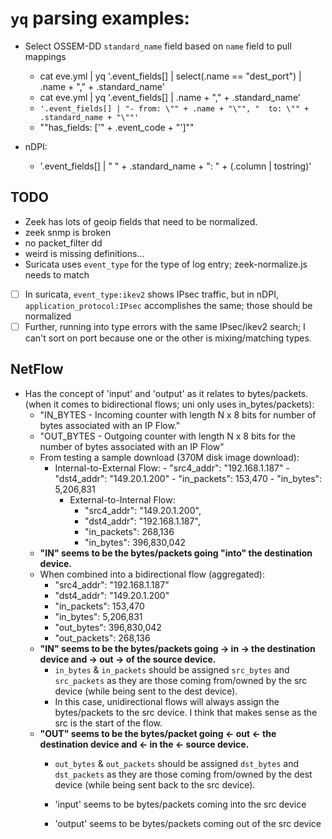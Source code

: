 # `yq` parsing examples:
- Select OSSEM-DD `standard_name` field based on `name` field to pull mappings
	- cat eve.yml | yq '.event_fields[] | select(.name == "dest_port") | .name + "," + .standard_name'
	- cat eve.yml | yq '.event_fields[] | .name + "," + .standard_name'
	- `'.event_fields[] | "- from: \"" + .name + "\"", "  to: \"" + .standard_name + "\""'`
	- "\"has_fields: ['\" + .event_code + \"']\""

- nDPI:
	- '.event_fields[] | "          " + .standard_name + ": " + (.column | tostring)'

## TODO
- Zeek has lots of geoip fields that need to be normalized.
- zeek snmp is broken
- no packet_filter dd
- weird is missing definitions...
- Suricata uses `event_type` for the type of log entry; zeek-normalize.js needs to match
- [ ] In suricata, `event_type:ikev2` shows IPsec traffic, but in nDPI, `application_protocol:IPsec` accomplishes the same; those should be normalized
- [ ] Further, running into type errors with the same IPsec/ikev2 search; I can't sort on port because one or the other is mixing/matching types.

## NetFlow
- Has the concept of 'input' and 'output' as it relates to bytes/packets. (when it comes to bidirectional flows; uni only uses in_bytes/packets):
  - "IN_BYTES - Incoming counter with length N x 8 bits for number of bytes associated with an IP Flow."
  - "OUT_BYTES - Outgoing counter with length N x 8 bits for the number of bytes associated with an IP Flow"
  - From testing a sample download (370M disk image download):
    - Internal-to-External Flow:
			- "src4_addr": "192.168.1.187"
			- "dst4_addr": "149.20.1.200"
			- "in_packets": 153,470
			- "in_bytes": 5,206,831
		- External-to-Internal Flow:
			- "src4_addr": "149.20.1.200",
			- "dst4_addr": "192.168.1.187",
			- "in_packets": 268,136
			- "in_bytes": 396,830,042
  - **"IN" seems to be the bytes/packets going "into" the destination device.**
  - When combined into a bidirectional flow (aggregated):
    - "src4_addr": "192.168.1.187"
  	- "dst4_addr": "149.20.1.200"
  	- "in_packets": 153,470
  	- "in_bytes": 5,206,831
  	- "out_bytes": 396,830,042
  	- "out_packets": 268,136
  - **"IN" seems to be the bytes/packets going -> in -> the destination device and -> out -> of the source device.**
    - `in_bytes` & `in_packets` should be assigned `src_bytes` and `src_packets` as they are those coming from/owned by the src device (while being sent to the dest device).
    - In this case, unidirectional flows will always assign the bytes/packets to the src device. I think that makes sense as the src is the start of the flow.
  - **"OUT" seems to be the bytes/packet going <- out <- the destination device and <- in the <- source device.**
    - `out_bytes` & `out_packets` should be assigned `dst_bytes` and `dst_packets` as they are those coming from/owned by the dest device (while being sent back to the src device).



	- 'input' seems to be bytes/packets coming into the src device
	- 'output' seems to be bytes/packets coming out of the src device
